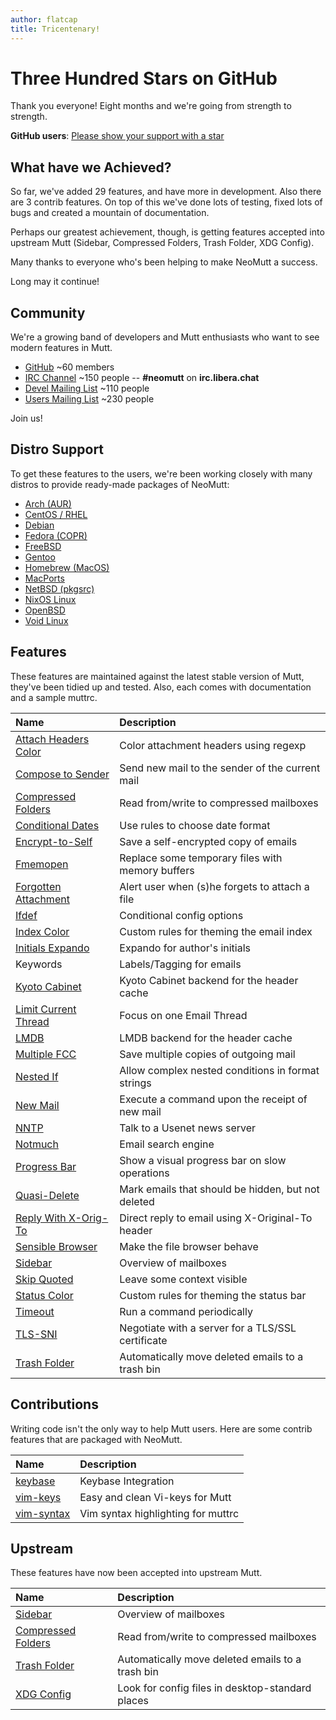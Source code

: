 ```yaml
---
author: flatcap
title: Tricentenary!
---
```


# Three Hundred Stars on GitHub

Thank you everyone! Eight months and we're going from strength to strength.

**GitHub users**:
[Please show your support with a star](https://github.com/neomutt/neomutt)

## What have we Achieved?

So far, we've added 29 features, and have more in development. Also there are
3 contrib features. On top of this we've done lots of testing, fixed lots of
bugs and created a mountain of documentation.

Perhaps our greatest achievement, though, is getting features accepted into
upstream Mutt (Sidebar, Compressed Folders, Trash Folder, XDG Config).

Many thanks to everyone who's been helping to make NeoMutt a success.

Long may it continue!

## Community

We're a growing band of developers and Mutt enthusiasts who want to see modern
features in Mutt.

- [GitHub](https://github.com/neomutt) ~60 members
- [IRC Channel](https://web.libera.chat/#neomutt) ~150 people -- **#neomutt** on
  **irc.libera.chat**
- [Devel Mailing
  List](http://mailman.neomutt.org/mailman/listinfo/neomutt-devel-neomutt.org)
  ~110 people
- [Users Mailing
  List](http://mailman.neomutt.org/mailman/listinfo/neomutt-users-neomutt.org)
  ~230 people

Join us!

## Distro Support

To get these features to the users, we're been working closely with many
distros to provide ready-made packages of NeoMutt:

- [Arch (AUR)](https://neomutt.org/distro/arch)
- [CentOS / RHEL](https://neomutt.org/distro/centos)
- [Debian](https://neomutt.org/distro/debian)
- [Fedora (COPR)](https://neomutt.org/distro/fedora)
- [FreeBSD](https://neomutt.org/distro/freebsd)
- [Gentoo](https://neomutt.org/distro/gentoo)
- [Homebrew (MacOS)](https://neomutt.org/distro/homebrew)
- [MacPorts](https://neomutt.org/distro/macports)
- [NetBSD (pkgsrc)](https://neomutt.org/distro/netbsd)
- [NixOS Linux](https://neomutt.org/distro/nixos)
- [OpenBSD](https://neomutt.org/distro/openbsd)
- [Void Linux](https://neomutt.org/distro/void)

## Features

These features are maintained against the latest stable version of Mutt,
they've been tidied up and tested. Also, each comes with documentation and
a sample muttrc.

| Name                                                                     | Description                                        |
| :----------------------------------------------------------------------- | :------------------------------------------------- |
| [Attach Headers Color](https://neomutt.org/feature/attach-headers-color) | Color attachment headers using regexp              |
| [Compose to Sender](https://neomutt.org/feature/compose-to-sender)       | Send new mail to the sender of the current mail    |
| [Compressed Folders](https://neomutt.org/feature/compress)               | Read from/write to compressed mailboxes            |
| [Conditional Dates](https://neomutt.org/feature/cond-date)               | Use rules to choose date format                    |
| [Encrypt-to-Self](https://neomutt.org/feature/encrypt-to-self)           | Save a self-encrypted copy of emails               |
| [Fmemopen](https://neomutt.org/feature/fmemopen)                         | Replace some temporary files with memory buffers   |
| [Forgotten Attachment](https://neomutt.org/feature/forgotten-attachment) | Alert user when (s)he forgets to attach a file     |
| [Ifdef](https://neomutt.org/feature/ifdef)                               | Conditional config options                         |
| [Index Color](https://neomutt.org/feature/index-color)                   | Custom rules for theming the email index           |
| [Initials Expando](https://neomutt.org/feature/initials)                 | Expando for author's initials                      |
| Keywords                                                                 | Labels/Tagging for emails                          |
| [Kyoto Cabinet](https://neomutt.org/feature/kyoto-cabinet)               | Kyoto Cabinet backend for the header cache         |
| [Limit Current Thread](https://neomutt.org/feature/limit-current-thread) | Focus on one Email Thread                          |
| [LMDB](https://neomutt.org/feature/lmdb)                                 | LMDB backend for the header cache                  |
| [Multiple FCC](https://neomutt.org/feature/multiple-fcc)                 | Save multiple copies of outgoing mail              |
| [Nested If](https://neomutt.org/feature/nested-if)                       | Allow complex nested conditions in format strings  |
| [New Mail](https://neomutt.org/feature/new-mail)                         | Execute a command upon the receipt of new mail     |
| [NNTP](https://neomutt.org/feature/nntp)                                 | Talk to a Usenet news server                       |
| [Notmuch](https://neomutt.org/feature/notmuch)                           | Email search engine                                |
| [Progress Bar](https://neomutt.org/feature/progress)                     | Show a visual progress bar on slow operations      |
| [Quasi-Delete](https://neomutt.org/feature/quasi-delete)                 | Mark emails that should be hidden, but not deleted |
| [Reply With X-Orig-To](https://neomutt.org/feature/reply-with-xorig)     | Direct reply to email using X-Original-To header   |
| [Sensible Browser](https://neomutt.org/feature/sensible-browser)         | Make the file browser behave                       |
| [Sidebar](https://neomutt.org/feature/sidebar)                           | Overview of mailboxes                              |
| [Skip Quoted](https://neomutt.org/feature/skip-quoted)                   | Leave some context visible                         |
| [Status Color](https://neomutt.org/feature/status-color)                 | Custom rules for theming the status bar            |
| [Timeout](https://neomutt.org/feature/global-hooks)                      | Run a command periodically                         |
| [TLS-SNI](https://neomutt.org/feature/tls-sni)                           | Negotiate with a server for a TLS/SSL certificate  |
| [Trash Folder](https://neomutt.org/feature/trash)                        | Automatically move deleted emails to a trash bin   |

## Contributions

Writing code isn't the only way to help Mutt users. Here are some contrib
features that are packaged with NeoMutt.

| Name                                                             | Description                        |
| :--------------------------------------------------------------- | :--------------------------------- |
| [keybase](https://neomutt.org/contrib/keybase)                   | Keybase Integration                |
| [vim-keys](https://neomutt.org/contrib/vim-keys)                 | Easy and clean Vi-keys for Mutt    |
| [vim-syntax](https://github.com/neomutt/neomutt.vim/blob/master/syntax/neomuttrc.vim) | Vim syntax highlighting for muttrc |

## Upstream

These features have now been accepted into upstream Mutt.

| Name                                                       | Description                                      |
| :--------------------------------------------------------- | :----------------------------------------------- |
| [Sidebar](https://neomutt.org/feature/sidebar)             | Overview of mailboxes                            |
| [Compressed Folders](https://neomutt.org/feature/compress) | Read from/write to compressed mailboxes          |
| [Trash Folder](https://neomutt.org/feature/trash)          | Automatically move deleted emails to a trash bin |
| [XDG Config](https://neomutt.org/guide/configuration)      | Look for config files in desktop-standard places |

